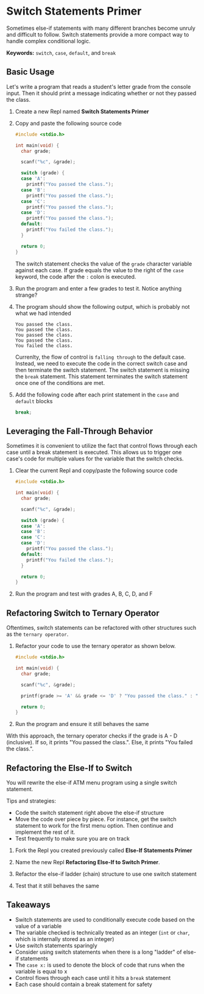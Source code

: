 # Switch Statements Primer
Sometimes else-if statements with many different branches become unruly and difficult to follow. Switch statements provide a more compact way to handle complex conditional logic.

**Keywords:** `switch`, `case`, `default`, and `break`

## Basic Usage
Let's write a program that reads a student's letter grade from the console input. Then it should print a message indicating whether or not they passed the class.

1. Create a new Repl named **Switch Statements Primer**

1. Copy and paste the following source code

    ```C
    #include <stdio.h>

    int main(void) {
      char grade;
    
      scanf("%c", &grade);
    
      switch (grade) {
      case 'A':
        printf("You passed the class.");
      case 'B':
        printf("You passed the class.");
      case 'C':
        printf("You passed the class.");
      case 'D':
        printf("You passed the class.");
      default:
        printf("You failed the class.");
      }
    
      return 0;
    }
    ```

    The switch statement checks the value of the `grade` character variable against each case. If grade equals the value to the right of the `case` keyword, the code after the `:` colon is executed.

1. Run the program and enter a few grades to test it. Notice anything strange?

1. The program should show the following output, which is probably not what we had intended

    ```
    You passed the class.
    You passed the class.
    You passed the class.
    You passed the class.
    You failed the class.
    ```

    Currenlty, the flow of control is `falling through` to the default case. Instead, we need to execute the code in the correct switch case and then terminate the switch statement. The switch statement is missing the `break` statement. This statement terminates the switch statement once one of the conditions are met.

1. Add the following code after each print statement in the `case` and `default` blocks

    ```C
    break;
    ```

## Leveraging the Fall-Through Behavior
Sometimes it is convenient to utilize the fact that control flows through each case until a break statement is executed. This allows us to trigger one case's code for multiple values for the variable that the switch checks.

1. Clear the current Repl and copy/paste the following source code

    ```C
    #include <stdio.h>

    int main(void) {
      char grade;
    
      scanf("%c", &grade);
    
      switch (grade) {
      case 'A':
      case 'B':
      case 'C':
      case 'D':
        printf("You passed the class.");
      default:
        printf("You failed the class.");
      }
    
      return 0;
    }
    ```

1. Run the program and test with grades A, B, C, D, and F

## Refactoring Switch to Ternary Operator

Oftentimes, switch statements can be refactored with other structures such as the `ternary operator`.

1. Refactor your code to use the ternary operator as shown below.

    ```C
    #include <stdio.h>
    
    int main(void) {
      char grade;
    
      scanf("%c", &grade);
    
      printf(grade >= 'A' && grade <= 'D' ? "You passed the class." : "You failed the class.");
    
      return 0;
    }
    ```

1. Run the program and ensure it still behaves the same

With this approach, the ternary operator checks if the grade is A - D (inclusive). If so, it prints "You passed the class.". Else, it prints "You failed the class.".

## Refactoring the Else-If to Switch
You will rewrite the else-if ATM menu program using a single switch statement.

Tips and strategies:

- Code the switch statement right above the else-if structure
- Move the code over piece by piece. For instance, get the switch statement to work for the first menu option. Then continue and implement the rest of it.
- Test frequently to make sure you are on track

1. Fork the Repl you created previously called **Else-If Statements Primer**

1. Name the new Repl **Refactoring Else-If to Switch Primer**.

1. Refactor the else-if ladder (chain) structure to use one switch statement

1. Test that it still behaves the same

## Takeaways

- Switch statements are used to conditionally execute code based on the value of a variable
- The variable checked is technically treated as an integer (`int` or `char`, which is internally stored as an integer)
- Use switch statements sparingly
- Consider using switch statements when there is a long "ladder" of else-if statements
- The `case x:` is used to denote the block of code that runs when the variable is equal to x
- Control flows through each case until it hits a `break` statement
- Each case should contain a break statement for safety

